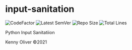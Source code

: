 # input-sanitation

![CodeFactor](https://www.codefactor.io/repository/github/KennyOliver/input-sanitation/badge?style=for-the-badge)
![Latest SemVer](https://img.shields.io/github/v/tag/KennyOliver/input-sanitation?label=version&sort=semver&style=for-the-badge)
![Repo Size](https://img.shields.io/github/repo-size/KennyOliver/input-sanitation?style=for-the-badge)
![Total Lines](https://img.shields.io/tokei/lines/github/KennyOliver/input-sanitation?style=for-the-badge)

Python Input Sanitatiion

Kenny Oliver ©2021
